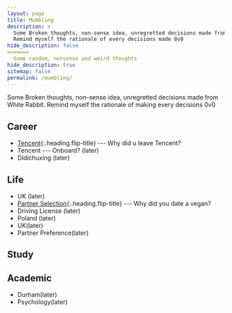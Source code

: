 ```yaml
---
layout: page
title: Mumbling
description: >
  Some Broken thoughts, non-sense idea, unregretted decisions made from White Rabbit.
  Remind myself the rationale of every decisions made 0v0
hide_description: false
=======
  Some random, nonsense and weird thoughts
hide_description: true
sitemap: false
permalink: /mumbling/
---
```

Some Broken thoughts, non-sense idea, unregretted decisions made from White Rabbit.
Remind myself the rationale of making every decisions 0v0

## Career
* [Tencent](tencent.md){:.heading.flip-title} --- Why did u leave Tencent?
* Tencent --- Onboard? (later)
* Didichuxing (later)

## Life
* UK (later)
* [Partner Selection](vegan.md){:.heading.flip-title}  --- Why did you date a vegan?
* Driving License (later)
* Poland (later)
* UK(later)
* Partner Preference(later)


## Study

## Academic
* Durham(later)
* Psychology(later)


<!---* [LICENSE]{:.heading.flip-title} --- The license of this project.
[LICENSE]: ../LICENSE.md
--->